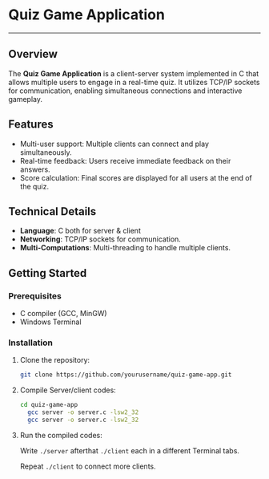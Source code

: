 # Quiz Game Application
---
## Overview
The **Quiz Game Application** is a client-server system implemented in C that allows multiple users to engage in a real-time quiz. It utilizes TCP/IP sockets for communication, enabling simultaneous connections and interactive gameplay.

## Features
- Multi-user support: Multiple clients can connect and play simultaneously.
- Real-time feedback: Users receive immediate feedback on their answers.
- Score calculation: Final scores are displayed for all users at the end of the quiz.

## Technical Details

- **Language**: C both for server & client
- **Networking**: TCP/IP sockets for communication.
- **Multi-Computations**: Multi-threading to handle multiple clients.

## Getting Started

### Prerequisites
- C compiler (GCC, MinGW)
- Windows Terminal

### Installation
1. Clone the repository:
   ```bash
   git clone https://github.com/yourusername/quiz-game-app.git
2. Compile Server/client codes:
   ```bash
   cd quiz-game-app
     gcc server -o server.c -lsw2_32
     gcc server -o server.c -lsw2_32
3. Run the compiled codes:

    Write `./server` afterthat `./client` each in a different Terminal tabs.
   
    Repeat `./client` to connect more clients.
